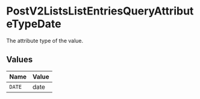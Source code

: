 # PostV2ListsListEntriesQueryAttributeTypeDate

The attribute type of the value.


## Values

| Name   | Value  |
| ------ | ------ |
| `DATE` | date   |